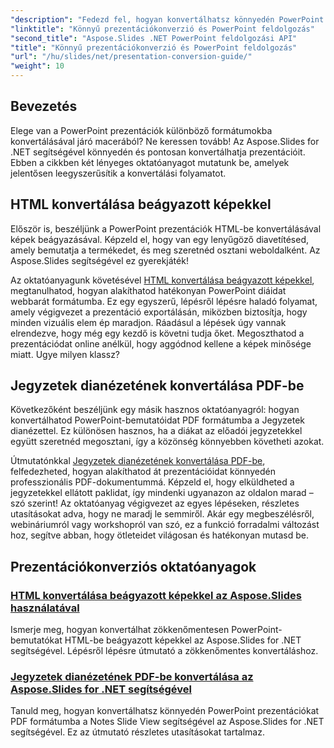 ```yaml
---
"description": "Fedezd fel, hogyan konvertálhatsz könnyedén PowerPoint prezentációkat az Aspose.Slides for .NET segítségével világos, lépésről lépésre haladó oktatóanyagaink segítségével."
"linktitle": "Könnyű prezentációkonverzió és PowerPoint feldolgozás"
"second_title": "Aspose.Slides .NET PowerPoint feldolgozási API"
"title": "Könnyű prezentációkonverzió és PowerPoint feldolgozás"
"url": "/hu/slides/net/presentation-conversion-guide/"
"weight": 10
---
```


## Bevezetés

Elege van a PowerPoint prezentációk különböző formátumokba konvertálásával járó macerából? Ne keressen tovább! Az Aspose.Slides for .NET segítségével könnyedén és pontosan konvertálhatja prezentációit. Ebben a cikkben két lényeges oktatóanyagot mutatunk be, amelyek jelentősen leegyszerűsítik a konvertálási folyamatot.

## HTML konvertálása beágyazott képekkel

Először is, beszéljünk a PowerPoint prezentációk HTML-be konvertálásával képek beágyazásával. Képzeld el, hogy van egy lenyűgöző diavetítésed, amely bemutatja a termékedet, és meg szeretnéd osztani weboldalként. Az Aspose.Slides segítségével ez gyerekjáték! 

Az oktatóanyagunk követésével [HTML konvertálása beágyazott képekkel](./converting-html-with-embedded-images/), megtanulhatod, hogyan alakíthatod hatékonyan PowerPoint diáidat webbarát formátumba. Ez egy egyszerű, lépésről lépésre haladó folyamat, amely végigvezet a prezentáció exportálásán, miközben biztosítja, hogy minden vizuális elem ép maradjon. Ráadásul a lépések úgy vannak elrendezve, hogy még egy kezdő is követni tudja őket. Megoszthatod a prezentációdat online anélkül, hogy aggódnod kellene a képek minősége miatt. Ugye milyen klassz?

## Jegyzetek dianézetének konvertálása PDF-be

Következőként beszéljünk egy másik hasznos oktatóanyagról: hogyan konvertálhatod PowerPoint-bemutatóidat PDF formátumba a Jegyzetek dianézettel. Ez különösen hasznos, ha a diákat az előadói jegyzetekkel együtt szeretnéd megosztani, így a közönség könnyebben követheti azokat. 

Útmutatónkkal [Jegyzetek dianézetének konvertálása PDF-be](./converting-notes-slide-view-to-pdf/), felfedezheted, hogyan alakíthatod át prezentációidat könnyedén professzionális PDF-dokumentummá. Képzeld el, hogy elküldheted a jegyzetekkel ellátott paklidat, így mindenki ugyanazon az oldalon marad – szó szerint! Az oktatóanyag végigvezet az egyes lépéseken, részletes utasításokat adva, hogy ne maradj le semmiről. Akár egy megbeszélésről, webináriumról vagy workshopról van szó, ez a funkció forradalmi változást hoz, segítve abban, hogy ötleteidet világosan és hatékonyan mutasd be.

## Prezentációkonverziós oktatóanyagok
### [HTML konvertálása beágyazott képekkel az Aspose.Slides használatával](./converting-html-with-embedded-images/)
Ismerje meg, hogyan konvertálhat zökkenőmentesen PowerPoint-bemutatókat HTML-be beágyazott képekkel az Aspose.Slides for .NET segítségével. Lépésről lépésre útmutató a zökkenőmentes konvertáláshoz.
### [Jegyzetek dianézetének PDF-be konvertálása az Aspose.Slides for .NET segítségével](./converting-notes-slide-view-to-pdf/)
Tanuld meg, hogyan konvertálhatsz könnyedén PowerPoint prezentációkat PDF formátumba a Notes Slide View segítségével az Aspose.Slides for .NET segítségével. Ez az útmutató részletes utasításokat tartalmaz.